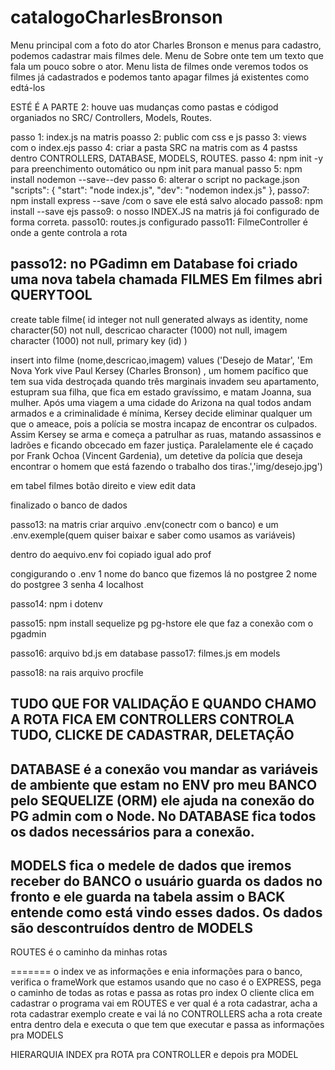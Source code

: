 # catalogoCharlesBronson

Menu principal com a foto do ator Charles Bronson e menus para cadastro, podemos cadastrar mais filmes dele.
Menu de Sobre onte tem um texto que fala um pouco sobre o ator.
Menu lista de filmes onde veremos todos os filmes já cadastrados e podemos tanto apagar filmes já existentes como edtá-los

ESTÉ É A PARTE 2:
houve uas mudanças como pastas e códigod organiados no SRC/ Controllers, Models, Routes.

passo 1: index.js na matris
poasso 2: public com css e js
passo 3: views com o index.ejs
passo 4: criar a pasta SRC na matris com as 4 pastss dentro CONTROLLERS, DATABASE, MODELS, ROUTES.
passo 4: npm init -y para preenchimento outomático ou npm init para manual
passo 5: npm install nodemon --save--dev
passo 6: alterar o script no package.json
 "scripts": {
    "start": "node index.js",
    "dev": "nodemon index.js"
  },
  passo7: npm install express --save /com o save ele está salvo alocado 
  passo8: npm install --save ejs
  passo9: o nosso INDEX.JS na matris já foi configurado de forma correta.
  passo10: routes.js configurado
  passo11: FilmeController é onde a gente controla a rota

  passo12: no PGadimn em Database foi criado uma nova tabela chamada FILMES
  Em filmes abri QUERYTOOL
----------
  create table filme(
id integer not null generated always as identity,
nome character(50) not null,
descricao character (1000) not null,
imagem character (1000) not null,
	primary key (id)
)


insert into filme (nome,descricao,imagem)
values ('Desejo de Matar', 'Em Nova York vive Paul Kersey (Charles Bronson) , um homem pacífico que tem sua vida destroçada quando três marginais invadem seu apartamento, estupram sua filha, que fica em estado gravíssimo, e matam Joanna, sua mulher. Após uma viagem a uma cidade do Arizona na qual todos andam armados e a criminalidade é mínima, Kersey decide eliminar qualquer um que o ameace, pois a polícia se mostra incapaz de encontrar os culpados. Assim Kersey se arma e começa a patrulhar as ruas, matando assassinos e ladrões e ficando obcecado em fazer justiça. Paralelamente ele é caçado por Frank Ochoa (Vincent Gardenia), um detetive da polícia que deseja encontrar o homem que está fazendo o trabalho dos tiras.','img/desejo.jpg')




em tabel filmes botão direito e view edit data



finalizado o banco de dados


passo13: na matris criar arquivo .env(conectr com o banco) e um   .env.exemple(quem quiser baixar e saber como usamos as variáveis) 


dentro do aequivo.env foi copiado igual ado prof

congigurando o .env   1 nome do banco que fizemos lá no postgree 2 nome do postgree 3 senha 4 localhost

passo14: npm i dotenv

passo15: npm install sequelize pg pg-hstore   ele que faz a conexão com o pgadmin

passo16: arquivo bd.js em database
passo17: filmes.js em models


passo18: na rais arquivo procfile





TUDO QUE FOR VALIDAÇÃO E QUANDO CHAMO A ROTA FICA EM CONTROLLERS  CONTROLA TUDO, CLICKE DE CADASTRAR, DELETAÇÃO
-----------------------
DATABASE é a conexão vou mandar as variáveis de ambiente que estam no ENV pro meu BANCO  pelo SEQUELIZE (ORM) ele ajuda na conexão do PG admin com o Node. No DATABASE fica todos os dados necessários para a conexão.
---------------------------
MODELS fica o medele de dados que iremos receber do BANCO o usuário guarda os dados no fronto e ele guarda na tabela assim o BACK entende como está vindo esses dados. Os dados são descontruídos dentro de MODELS 
-------
ROUTES é o caminho da minhas rotas 


======= o index ve as informações e enia informações para o banco, verifica o frameWork que estamos usando que no caso é o EXPRESS, pega o caminho de todas as rotas e passa as rotas pro index
O cliente clica em cadastrar o programa vai em ROUTES e ver qual é a rota cadastrar, acha a rota cadastrar exemplo create e vai lá no CONTROLLERS acha a rota create entra dentro dela e executa o que tem que executar e passa as informações pra MODELS 

HIERARQUIA    INDEX pra ROTA pra CONTROLLER e depois pra MODEL
